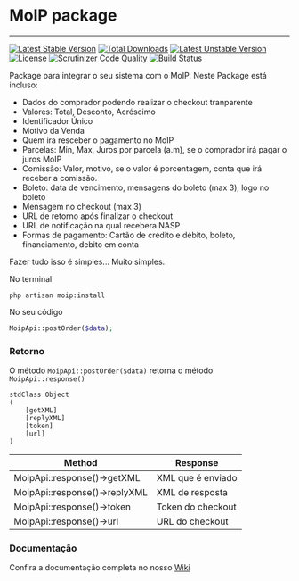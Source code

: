 # MoIP package
----------------------

[![Latest Stable Version](https://poser.pugx.org/sostheblack/moip/v/stable.svg)](https://packagist.org/packages/sostheblack/moip) [![Total Downloads](https://poser.pugx.org/sostheblack/moip/downloads.svg)](https://packagist.org/packages/sostheblack/moip) [![Latest Unstable Version](https://poser.pugx.org/sostheblack/moip/v/unstable.svg)](https://packagist.org/packages/sostheblack/moip) [![License](https://poser.pugx.org/sostheblack/moip/license.svg)](https://packagist.org/packages/sostheblack/moip) [![Scrutinizer Code Quality](https://scrutinizer-ci.com/g/SOSTheBlack/moip/badges/quality-score.png?b=master)](https://scrutinizer-ci.com/g/SOSTheBlack/moip/?branch=master)
[![Build Status](https://travis-ci.org/SOSTheBlack/moip.svg?branch=master)](https://travis-ci.org/SOSTheBlack/moip) 

Package para integrar o seu sistema com o MoIP. 
Neste Package está incluso:

- Dados do comprador podendo realizar o checkout tranparente
- Valores: Total, Desconto, Acréscimo
- Identificador Único
- Motivo da Venda
- Quem ira resceber o pagamento no MoIP
- Parcelas: Min, Max, Juros por parcela (a.m), se o comprador irá pagar o juros MoIP
- Comissão: Valor, motivo, se o valor é porcentagem, conta que irá receber a comissão.
- Boleto: data de vencimento, mensagens do boleto (max 3), logo no boleto
- Mensagem no checkout (max 3)
- URL de retorno após finalizar o checkout
- URL de notificação na qual recebera NASP
- Formas de pagamento: Cartão de crédito e débito, boleto, financiamento, debito em conta

Fazer tudo isso é simples... Muito simples.

No terminal
```
php artisan moip:install
```

No seu código
```php
MoipApi::postOrder($data);
```

### Retorno
O método `MoipApi::postOrder($data)` retorna o método `MoipApi::response()`
```
stdClass Object
(
    [getXML]
    [replyXML]
    [token]
    [url]
)
```

Method | Response
-------|----------
MoipApi::response()->getXML | XML que  é enviado
MoipApi::response()->replyXML | XML de resposta
MoipApi::response()->token | Token do checkout
MoipApi::response()->url | URL do checkout

### Documentação

Confira a documentação completa no nosso [Wiki](https://github.com/SOSTheBlack/moip/wiki)
